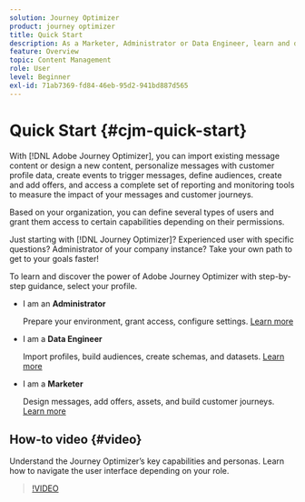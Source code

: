 ```yaml
---
solution: Journey Optimizer
product: journey optimizer
title: Quick Start
description: As a Marketer, Administrator or Data Engineer, learn and discover the power of Adobe Journey Optimizer with step-by-step guidance.
feature: Overview
topic: Content Management
role: User
level: Beginner
exl-id: 71ab7369-fd84-46eb-95d2-941bd887d565
---
```

# Quick Start {#cjm-quick-start}

With [!DNL Adobe Journey Optimizer], you can import existing message content or design a new content, personalize messages with customer profile data, create events to trigger messages, define audiences, create and add offers, and access a complete set of reporting and monitoring tools to measure the impact of your messages and customer journeys.

Based on your organization, you can define several types of users and grant them access to certain capabilities depending on their permissions.

Just starting with [!DNL Journey Optimizer]? Experienced user with specific questions? Administrator of your company instance? Take your own path to get to your goals faster!

To learn and discover the power of Adobe Journey Optimizer with step-by-step guidance, select your profile.

* I am an **Administrator**
  
  Prepare your environment, grant access, configure settings. [Learn more](path/administrator.md)

* I am a **Data Engineer**

  Import profiles, build audiences, create schemas, and datasets. [Learn more](path/data-engineer.md)

* I am a **Marketer**

  Design messages, add offers, assets, and build customer journeys. [Learn more](path/marketer.md)

## How-to video {#video}

Understand the Journey Optimizer’s key capabilities and personas. Learn how to navigate the user interface depending on your role.

>[!VIDEO](https://video.tv.adobe.com/v/3424995?quality=12)
